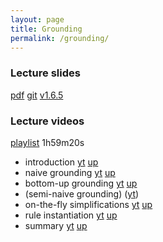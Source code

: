 ```yaml
---
layout: page
title: Grounding
permalink: /grounding/
---
```


### Lecture slides

  [pdf](https://github.com/potassco-asp-course/course/releases/download/v1.6.5/grounding.pdf)
  [git](https://github.com/potassco-asp-course/grounding)
  [v1.6.5](https://github.com/potassco-asp-course/course/releases/tag/v1.6.5)

### Lecture videos

  [playlist](https://www.youtube.com/playlist?list=PL7DBaibuDD9PRJitHc-lVwLNI2nlMEsSU) 1h59m20s

  * introduction
	[yt](https://youtu.be/KWx6VDmLdFY)
	[up](https://mediaup.uni-potsdam.de/Play/26810)
  * naive grounding
	[yt](https://youtu.be/LpuvP3Mfskg)
	[up](https://mediaup.uni-potsdam.de/Play/26811)
  * bottom-up grounding
	[yt](https://youtu.be/tWrk94svdT8)
	[up](https://mediaup.uni-potsdam.de/Play/26844)
  * (semi-naive grounding) ([yt](https://youtu.be/my4qUyYPnQo))
  * on-the-fly simplifications
	[yt](https://youtu.be/pMu1ElXkaIQ)
    [up](https://mediaup.uni-potsdam.de/Play/27515)
  * rule instantiation
	[yt](https://youtu.be/I9T4IlpJDf8)
	[up](https://mediaup.uni-potsdam.de/Play/28225)
  * summary
	[yt](https://youtu.be/tVnATIASgcY)
	[up](https://mediaup.uni-potsdam.de/Play/28227)
